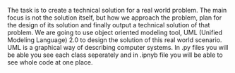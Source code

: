 The task is to create a technical solution for a real world problem. The main focus is not the solution itself, but how we approach the problem, plan for the design of its solution and finally output a technical solution of that problem. We are going to use object oriented modeling tool, UML (Unified Modeling Language) 2.0 to design the solution of this real world scenario. UML is a graphical way of describing computer systems.
In .py files you will be able you see each class seperately and in .ipnyb file you will be able to see whole code at one place.
